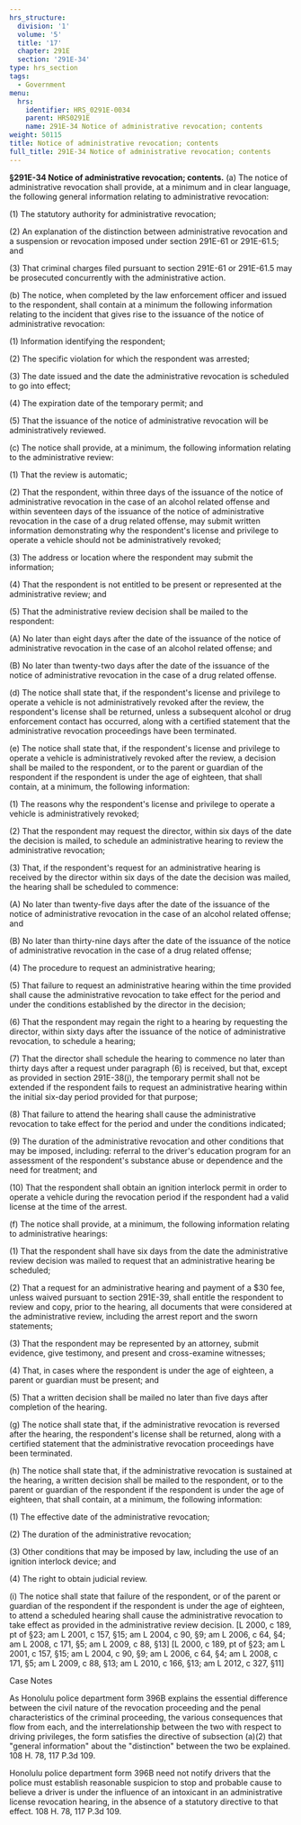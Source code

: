 ```yaml
---
hrs_structure:
  division: '1'
  volume: '5'
  title: '17'
  chapter: 291E
  section: '291E-34'
type: hrs_section
tags:
  - Government
menu:
  hrs:
    identifier: HRS_0291E-0034
    parent: HRS0291E
    name: 291E-34 Notice of administrative revocation; contents
weight: 50115
title: Notice of administrative revocation; contents
full_title: 291E-34 Notice of administrative revocation; contents
---
```

**§291E-34 Notice of administrative revocation; contents.** (a) The notice of administrative revocation shall provide, at a minimum and in clear language, the following general information relating to administrative revocation:

(1) The statutory authority for administrative revocation;

(2) An explanation of the distinction between administrative revocation and a suspension or revocation imposed under section 291E-61 or 291E-61.5; and

(3) That criminal charges filed pursuant to section 291E-61 or 291E-61.5 may be prosecuted concurrently with the administrative action.

(b) The notice, when completed by the law enforcement officer and issued to the respondent, shall contain at a minimum the following information relating to the incident that gives rise to the issuance of the notice of administrative revocation:

(1) Information identifying the respondent;

(2) The specific violation for which the respondent was arrested;

(3) The date issued and the date the administrative revocation is scheduled to go into effect;

(4) The expiration date of the temporary permit; and

(5) That the issuance of the notice of administrative revocation will be administratively reviewed.

(c) The notice shall provide, at a minimum, the following information relating to the administrative review:

(1) That the review is automatic;

(2) That the respondent, within three days of the issuance of the notice of administrative revocation in the case of an alcohol related offense and within seventeen days of the issuance of the notice of administrative revocation in the case of a drug related offense, may submit written information demonstrating why the respondent's license and privilege to operate a vehicle should not be administratively revoked;

(3) The address or location where the respondent may submit the information;

(4) That the respondent is not entitled to be present or represented at the administrative review; and

(5) That the administrative review decision shall be mailed to the respondent:

(A) No later than eight days after the date of the issuance of the notice of administrative revocation in the case of an alcohol related offense; and

(B) No later than twenty-two days after the date of the issuance of the notice of administrative revocation in the case of a drug related offense.

(d) The notice shall state that, if the respondent's license and privilege to operate a vehicle is not administratively revoked after the review, the respondent's license shall be returned, unless a subsequent alcohol or drug enforcement contact has occurred, along with a certified statement that the administrative revocation proceedings have been terminated.

(e) The notice shall state that, if the respondent's license and privilege to operate a vehicle is administratively revoked after the review, a decision shall be mailed to the respondent, or to the parent or guardian of the respondent if the respondent is under the age of eighteen, that shall contain, at a minimum, the following information:

(1) The reasons why the respondent's license and privilege to operate a vehicle is administratively revoked;

(2) That the respondent may request the director, within six days of the date the decision is mailed, to schedule an administrative hearing to review the administrative revocation;

(3) That, if the respondent's request for an administrative hearing is received by the director within six days of the date the decision was mailed, the hearing shall be scheduled to commence:

(A) No later than twenty-five days after the date of the issuance of the notice of administrative revocation in the case of an alcohol related offense; and

(B) No later than thirty-nine days after the date of the issuance of the notice of administrative revocation in the case of a drug related offense;

(4) The procedure to request an administrative hearing;

(5) That failure to request an administrative hearing within the time provided shall cause the administrative revocation to take effect for the period and under the conditions established by the director in the decision;

(6) That the respondent may regain the right to a hearing by requesting the director, within sixty days after the issuance of the notice of administrative revocation, to schedule a hearing;

(7) That the director shall schedule the hearing to commence no later than thirty days after a request under paragraph (6) is received, but that, except as provided in section 291E-38(j), the temporary permit shall not be extended if the respondent fails to request an administrative hearing within the initial six-day period provided for that purpose;

(8) That failure to attend the hearing shall cause the administrative revocation to take effect for the period and under the conditions indicated;

(9) The duration of the administrative revocation and other conditions that may be imposed, including: referral to the driver's education program for an assessment of the respondent's substance abuse or dependence and the need for treatment; and

(10) That the respondent shall obtain an ignition interlock permit in order to operate a vehicle during the revocation period if the respondent had a valid license at the time of the arrest.

(f) The notice shall provide, at a minimum, the following information relating to administrative hearings:

(1) That the respondent shall have six days from the date the administrative review decision was mailed to request that an administrative hearing be scheduled;

(2) That a request for an administrative hearing and payment of a $30 fee, unless waived pursuant to section 291E-39, shall entitle the respondent to review and copy, prior to the hearing, all documents that were considered at the administrative review, including the arrest report and the sworn statements;

(3) That the respondent may be represented by an attorney, submit evidence, give testimony, and present and cross-examine witnesses;

(4) That, in cases where the respondent is under the age of eighteen, a parent or guardian must be present; and

(5) That a written decision shall be mailed no later than five days after completion of the hearing.

(g) The notice shall state that, if the administrative revocation is reversed after the hearing, the respondent's license shall be returned, along with a certified statement that the administrative revocation proceedings have been terminated.

(h) The notice shall state that, if the administrative revocation is sustained at the hearing, a written decision shall be mailed to the respondent, or to the parent or guardian of the respondent if the respondent is under the age of eighteen, that shall contain, at a minimum, the following information:

(1) The effective date of the administrative revocation;

(2) The duration of the administrative revocation;

(3) Other conditions that may be imposed by law, including the use of an ignition interlock device; and

(4) The right to obtain judicial review.

(i) The notice shall state that failure of the respondent, or of the parent or guardian of the respondent if the respondent is under the age of eighteen, to attend a scheduled hearing shall cause the administrative revocation to take effect as provided in the administrative review decision. [L 2000, c 189, pt of §23; am L 2001, c 157, §15; am L 2004, c 90, §9; am L 2006, c 64, §4; am L 2008, c 171, §5; am L 2009, c 88, §13] [L 2000, c 189, pt of §23; am L 2001, c 157, §15; am L 2004, c 90, §9; am L 2006, c 64, §4; am L 2008, c 171, §5; am L 2009, c 88, §13; am L 2010, c 166, §13; am L 2012, c 327, §11]

Case Notes

As Honolulu police department form 396B explains the essential difference between the civil nature of the revocation proceeding and the penal characteristics of the criminal proceeding, the various consequences that flow from each, and the interrelationship between the two with respect to driving privileges, the form satisfies the directive of subsection (a)(2) that "general information" about the "distinction" between the two be explained. 108 H. 78, 117 P.3d 109.

Honolulu police department form 396B need not notify drivers that the police must establish reasonable suspicion to stop and probable cause to believe a driver is under the influence of an intoxicant in an administrative license revocation hearing, in the absence of a statutory directive to that effect. 108 H. 78, 117 P.3d 109.
